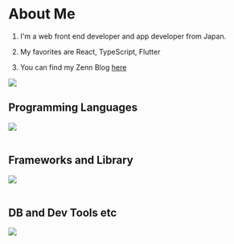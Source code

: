 # About Me

1. I'm a web front end developer and app developer from Japan.

2. My favorites are React, TypeScript, Flutter

3. You can find my Zenn Blog [here](https://zenn.dev/st_jwd)

![](https://github-readme-stats.vercel.app/api/top-langs?username=ShoheiTakei&show_icons=true&locale=en&layout=compact)

## Programming Languages

<img src="https://skillicons.dev/icons?i=html,css,js,typescript,dart" /> <br /><br />

## Frameworks and Library

<img src="https://skillicons.dev/icons?i=react,next,vue,nuxt,nodejs,flutter,laravel,wordpress" /> <br /><br />

## DB and Dev Tools etc

<img src="https://skillicons.dev/icons?i=docker,git,github,vscode,aws,figma" /> <br /><br />